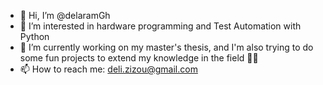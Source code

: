 - 👋 Hi, I’m @delaramGh
- 👀 I’m interested in hardware programming and Test Automation with Python
- 🌱 I’m currently working on my master's thesis, and I'm also trying to do some fun projects to extend my knowledge in the field 🦾😍
- 📫 How to reach me: deli.zizou@gmail.com

<!---
delaramGh/delaramGh is a ✨ special ✨ repository because its `README.md` (this file) appears on your GitHub profile.
You can click the Preview link to take a look at your changes.
--->
